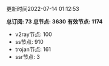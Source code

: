 更新时间2022-07-14 01:12:53

**总订阅: 73**
**总节点: 3630**
**有效节点: 1174**
- v2ray节点: 100
- ss节点: 910
- trojan节点: 161
- ssr节点: 3
